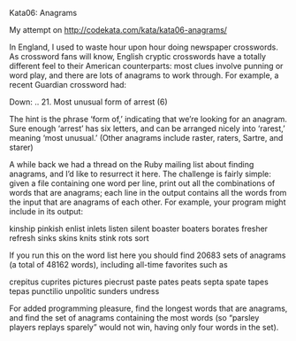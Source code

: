 Kata06: Anagrams

My attempt on http://codekata.com/kata/kata06-anagrams/

In England, I used to waste hour upon hour doing newspaper crosswords. As crossword fans will know, English cryptic crosswords have a totally different feel to their American counterparts: most clues involve punning or word play, and there are lots of anagrams to work through. 
For example, a recent Guardian crossword had:
   
   Down:
    ..
    21. Most unusual form of arrest (6)

The hint is the phrase ‘form of,’ indicating that we’re looking for an anagram. Sure enough ‘arrest’ has six letters, and can be arranged nicely into ‘rarest,’ meaning ‘most unusual.’ 
(Other anagrams include raster, raters, Sartre, and starer)

A while back we had a thread on the Ruby mailing list about finding anagrams, and I’d like to resurrect it here. 
The challenge is fairly simple: given a file containing one word per line, print out all the combinations of words that are anagrams; each line in the output contains all the words from the input that are anagrams of each other. 
For example, your program might include in its output:
  
  kinship pinkish
  enlist inlets listen silent
  boaster boaters borates
  fresher refresh
  sinks skins
  knits stink
  rots sort

If you run this on the word list here you should find 20683 sets of anagrams (a total of 48162 words), including all-time favorites such as

crepitus cuprites pictures piecrust
paste pates peats septa spate tapes tepas
punctilio unpolitic
sunders undress

For added programming pleasure, find the longest words that are anagrams, and find the set of anagrams containing the most words (so “parsley players replays sparely” would not win, having only four words in the set).
